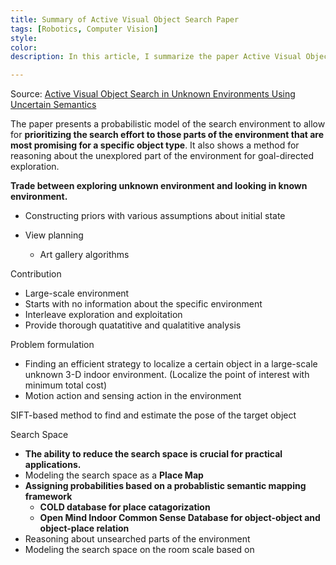 ```yaml
---
title: Summary of Active Visual Object Search Paper
tags: [Robotics, Computer Vision]
style: 
color: 
description: In this article, I summarize the paper Active Visual Object Search in Unknown Environments Using Uncertain Semantics

---
```


Source: [Active Visual Object Search in Unknown Environments Using Uncertain Semantics](https://ieeexplore.ieee.org/stamp/stamp.jsp?tp=&arnumber=6507635)

The paper presents a probabilistic model of the search environment to allow for **prioritizing the search effort to those parts of the environment that are most promising for a specific object type**. It also shows a method for reasoning about the unexplored part of the environment for goal-directed exploration.

**Trade between exploring unknown environment and looking in known environment.**

- Constructing priors with various assumptions about initial state

- View planning
  - Art gallery algorithms

Contribution

- Large-scale environment
- Starts with no information about the specific environment
- Interleave exploration and exploitation
- Provide thorough quatatitive and qualatitive analysis

Problem formulation

- Finding an efficient strategy to localize a certain object in a large-scale unknown 3-D indoor environment. (Localize the point of interest with minimum total cost)
- Motion action and sensing action in the environment

SIFT-based method to find and estimate the pose of the target object

Search Space

- **The ability to reduce the search space is crucial for practical applications.**
- Modeling the search space as a **Place Map**
- **Assigning probabilities based on a probablistic semantic mapping framework**
  - **COLD database for place catagorization**
  - **Open Mind Indoor Common Sense Database for object-object and object-place relation**
- Reasoning about unsearched parts of the environment
- Modeling the search space on the room scale based on 
